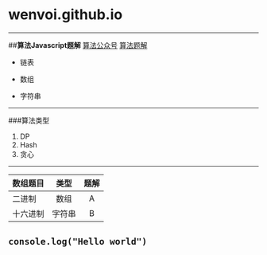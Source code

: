 # wenvoi.github.io
---
##**算法Javascript题解**
[算法公众号](https://www.baidu.com)
<a href="https://www.baidu.com)" target="_blank">算法题解</a>
- 链表
* 数组
- 字符串
---
###算法类型
1. DP
2. Hash
3. 贪心
---
数组题目|类型|题解
--|:--:|:--:
二进制|数组|A
十六进制|字符串|B
`
console.log("Hello world")
`
---
